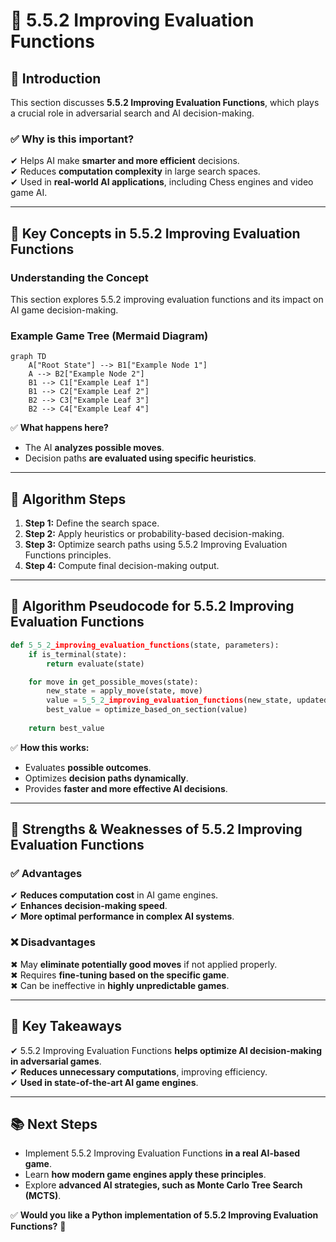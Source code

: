 # **📖 5.5.2 Improving Evaluation Functions**

## **📌 Introduction**
This section discusses **5.5.2 Improving Evaluation Functions**, which plays a crucial role in adversarial search and AI decision-making. 

### **✅ Why is this important?**
✔ Helps AI make **smarter and more efficient** decisions.  
✔ Reduces **computation complexity** in large search spaces.  
✔ Used in **real-world AI applications**, including Chess engines and video game AI.

---

## **🔹 Key Concepts in 5.5.2 Improving Evaluation Functions**

### **Understanding the Concept**
This section explores 5.5.2 improving evaluation functions and its impact on AI game decision-making.

### **Example Game Tree (Mermaid Diagram)**
```mermaid
graph TD
    A["Root State"] --> B1["Example Node 1"]
    A --> B2["Example Node 2"]
    B1 --> C1["Example Leaf 1"]
    B1 --> C2["Example Leaf 2"]
    B2 --> C3["Example Leaf 3"]
    B2 --> C4["Example Leaf 4"]
```
✅ **What happens here?**
- The AI **analyzes possible moves**.
- Decision paths **are evaluated using specific heuristics**.

---

## **🔹 Algorithm Steps**
1. **Step 1:** Define the search space.
2. **Step 2:** Apply heuristics or probability-based decision-making.
3. **Step 3:** Optimize search paths using 5.5.2 Improving Evaluation Functions principles.
4. **Step 4:** Compute final decision-making output.

---

## **🔹 Algorithm Pseudocode for 5.5.2 Improving Evaluation Functions**
```python
def 5_5_2_improving_evaluation_functions(state, parameters):
    if is_terminal(state):
        return evaluate(state)

    for move in get_possible_moves(state):
        new_state = apply_move(state, move)
        value = 5_5_2_improving_evaluation_functions(new_state, updated_parameters)
        best_value = optimize_based_on_section(value)
    
    return best_value
```
✅ **How this works:**  
- Evaluates **possible outcomes**.  
- Optimizes **decision paths dynamically**.  
- Provides **faster and more effective AI decisions**.

---

## **🔹 Strengths & Weaknesses of 5.5.2 Improving Evaluation Functions**
### ✅ **Advantages**
✔ **Reduces computation cost** in AI game engines.  
✔ **Enhances decision-making speed**.  
✔ **More optimal performance in complex AI systems**.

### ❌ **Disadvantages**
✖ May **eliminate potentially good moves** if not applied properly.  
✖ Requires **fine-tuning based on the specific game**.  
✖ Can be ineffective in **highly unpredictable games**.

---

## **🔹 Key Takeaways**
✔ 5.5.2 Improving Evaluation Functions **helps optimize AI decision-making in adversarial games**.  
✔ **Reduces unnecessary computations**, improving efficiency.  
✔ **Used in state-of-the-art AI game engines**.  

---

## **📚 Next Steps**
- Implement 5.5.2 Improving Evaluation Functions **in a real AI-based game**.  
- Learn **how modern game engines apply these principles**.  
- Explore **advanced AI strategies, such as Monte Carlo Tree Search (MCTS)**.  

✅ **Would you like a Python implementation of 5.5.2 Improving Evaluation Functions?** 🚀  
